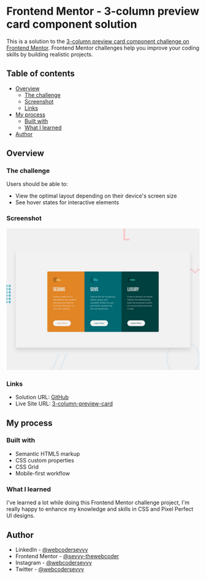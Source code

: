# Frontend Mentor - 3-column preview card component solution

This is a solution to the [3-column preview card component challenge on Frontend Mentor](https://www.frontendmentor.io/challenges/3column-preview-card-component-pH92eAR2-). Frontend Mentor challenges help you improve your coding skills by building realistic projects. 

## Table of contents

- [Overview](#overview)
  - [The challenge](#the-challenge)
  - [Screenshot](#screenshot)
  - [Links](#links)
- [My process](#my-process)
  - [Built with](#built-with)
  - [What I learned](#what-i-learned)
- [Author](#author)

## Overview

### The challenge

Users should be able to:

- View the optimal layout depending on their device's screen size
- See hover states for interactive elements

### Screenshot

![](./screenshot.jpg)

### Links

- Solution URL: [GitHub](https://github.com/sevvy-thewebcoder/FM-Challenge-3-Column-Preview-Card)
- Live Site URL: [3-column-preview-card](https://fm-challenge-3-column-preview-card.netlify.app/)

## My process

### Built with

- Semantic HTML5 markup
- CSS custom properties
- CSS Grid
- Mobile-first workflow

### What I learned

I've learned a lot while doing this Frontend Mentor challenge project, I'm really happy to enhance my knowledge and skills in CSS and Pixel Perfect UI designs.

## Author

- LinkedIn - [@webcodersevvy](https://www.linkedin.com/in/webcodersevvy/)
- Frontend Mentor - [@sevvy-thewebcoder](https://www.frontendmentor.io/profile/@sevvy-thewebcoder)
- Instagram - [@webcodersevvy](https://www.instagram.com/webcodersevvy)
- Twitter - [@webcodersevvy](https://www.twitter.com/webcodersevvy)
